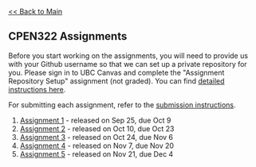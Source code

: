 [<< Back to Main](../README.md)

## CPEN322 Assignments

Before you start working on the assignments, you will need to provide us with your Github username so that we can set up a private repository for you. Please sign in to UBC Canvas and complete the "Assignment Repository Setup" assignment (not graded). You can find [detailed instructions here](setup.md).

For submitting each assignment, refer to the [submission instructions](canvas-submission.md).

1. [Assignment 1](assignment-1.md) - released on Sep 25, due Oct 9
2. [Assignment 2](assignment-2.md) - released on Oct 10, due Oct 23
3. [Assignment 3](assignment-3.md) - released on Oct 24, due Nov 6
4. [Assignment 4](assignment-4.md) - released on Nov 7, due Nov 20
5. [Assignment 5](assignment-5.md) - released on Nov 21, due Dec 4